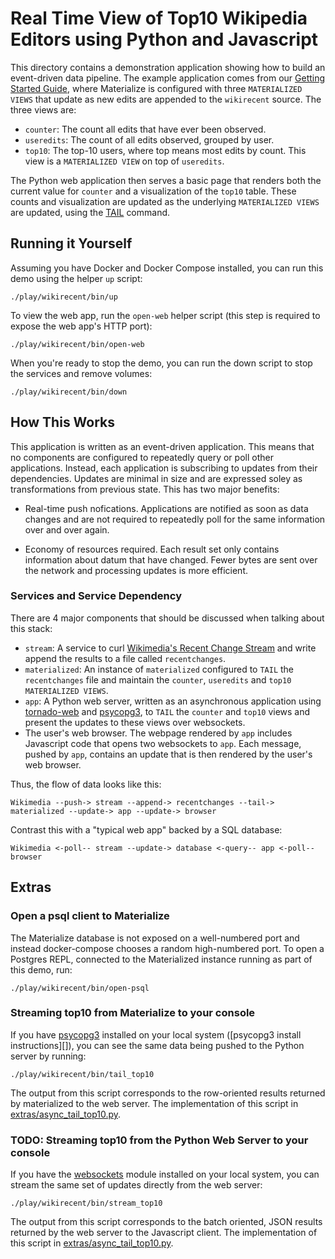 # Real Time View of Top10 Wikipedia Editors using Python and Javascript

This directory contains a demonstration application showing how to build an event-driven data
pipeline. The example application comes from our [Getting Started Guide][], where Materialize is
configured with three `MATERIALIZED VIEWS` that update as new edits are appended to the
`wikirecent` source. The three views are:

- `counter`: The count all edits that have ever been observed.
- `useredits`: The count of all edits observed, grouped by user.
- `top10`: The top-10 users, where top means most edits by count. This view is a `MATERIALIZED
  VIEW` on top of `useredits`.

[Getting Started Guide]: https://materialize.com/docs/get-started/

The Python web application then serves a basic page that renders both the current value for
`counter` and a visualization of the `top10` table. These counts and visualization are updated
as the underlying `MATERIALIZED VIEWS` are updated, using the [TAIL][] command.

[TAIL]: https://materialize.com/docs/sql/tail/

## Running it Yourself

Assuming you have Docker and Docker Compose installed, you can run this demo using the helper `up`
script:

    ./play/wikirecent/bin/up

To view the web app, run the `open-web` helper script (this step is required to expose the web
app's HTTP port):

    ./play/wikirecent/bin/open-web

When you're ready to stop the demo, you can run the down script to stop the services and remove
volumes:

    ./play/wikirecent/bin/down

## How This Works

This application is written as an event-driven application. This means that no components are
configured to repeatedly query or poll other applications. Instead, each application is
subscribing to updates from their dependencies. Updates are minimal in size and are expressed
soley as transformations from previous state. This has two major benefits:

- Real-time push nofications. Applications are notified as soon as data changes and are not
  required to repeatedly poll for the same information over and over again.

- Economy of resources required. Each result set only contains information about datum that have
  changed. Fewer bytes are sent over the network and processing updates is more efficient.

### Services and Service Dependency

There are 4 major components that should be discussed when talking about this stack:

- `stream`: A service to curl [Wikimedia's Recent Change Stream][] and write append the
  results to a file called `recentchanges`.
- `materialized`: An instance of `materialized` configured to `TAIL` the `recentchanges` file and
  maintain the `counter`, `useredits` and `top10` `MATERIALIZED VIEWS`.
- `app`: A Python web server, written as an asynchronous application using [tornado-web][] and
  [psycopg3][], to `TAIL` the `counter` and `top10` views and present the updates to these views
  over websockets.
- The user's web browser. The webpage rendered by `app` includes Javascript code that opens two
  websockets to `app`. Each message, pushed by `app`, contains an update that is then rendered by
  the user's web browser.

[Wikimedia's Recent Change Stream]: https://stream.wikimedia.org/v2/stream/recentchange
[tornado-web]: https://www.tornadoweb.org/en/stable/
[psycopg3]: https://www.psycopg.org/psycopg3/

Thus, the flow of data looks like this:

    Wikimedia --push-> stream --append-> recentchanges --tail-> materialized --update-> app --update-> browser

Contrast this with a "typical web app" backed by a SQL database:

    Wikimedia <-poll-- stream --update-> database <-query-- app <-poll-- browser

## Extras

### Open a psql client to Materialize

The Materialize database is not exposed on a well-numbered port and instead docker-compose chooses
a random high-numbered port. To open a Postgres REPL, connected to the Materialized instance
running as part of this demo, run:

    ./play/wikirecent/bin/open-psql

### Streaming top10 from Materialize to your console

If you have [psycopg3][] installed on your local system ([psycopg3 install instructions][]), you
can see the same data being pushed to the Python server by running:

    ./play/wikirecent/bin/tail_top10

The output from this script corresponds to the row-oriented results returned by materialized to
the web server. The implementation of this script in
[extras/async_tail_top10.py](./extras/async_tail.py).

### TODO: Streaming top10 from the Python Web Server to your console

If you have the [websockets][] module installed on your local system, you can stream the same set
of updates directly from the web server:

    ./play/wikirecent/bin/stream_top10

The output from this script corresponds to the batch oriented, JSON results returned by the web
server to the Javascript client. The implementation of this script in
[extras/async_tail_top10.py](./extras/async_stream.py).

[websockets]: https://websockets.readthedocs.io/en/stable/intro.html
